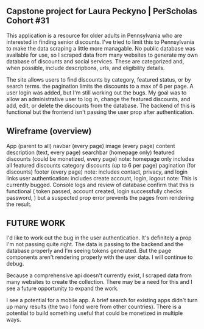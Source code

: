 
Capstone project for Laura Peckyno | PerScholas Cohort #31
----------------------------------------------------------

This application is a resource for older adults in Pennsylvania who are interested in finding senior discounts. I've tried to limit this to Pennsylvania to make the data scraping a little more managable. No public database was available for use, so I scraped data from many websites to generate my own database of discounts and social services. These are categorized and, when possible, include descriptions, urls, and eligibility details.

The site allows users to find discounts by category, featured status, or by search terms. the pagination limits the discounts to a max of 6 per page. 
A user login was added, but I'm still working out the bugs. My goal was to allow an administrative user to log in, change the featured discounts, and add, edit, or delete the discounts from the database. The backend of this is functional but the frontend isn't passing the user prop after authentication.

Wireframe (overview)
--------------------
App (parent to all)
navbar (every page)
image (every page)
content description (text, every page)
searchbar (homepage only)
featured discounts (could be monetized, every page)
   note: homepage only includes all featured discounts
category discounts (up to 6 per page)
pagination (for discounts)
footer (every page)
   note: includes contact, privacy, and login links
       user authentication: includes create account, login, logout
       note: This is currently bugged. Console logs and review of database confirm 
       that this is functional ( token passed, account created, login successfully checks password, )
       but a suspected prop error prevents the pages from rendering the result.

FUTURE WORK
------------
I'd like to work out the bug in the user authentication. It's definitely a prop I'm not passing quite right. The data is passing to the backend and the database properly and I'm seeing tokens generated. But the page components aren't rendering properly with the user data. I will continue to debug.

Because a comprehensive api doesn't currently exist, I scraped data from many websites to create the collection. There may be a need for this and I see a future opportunity to expand the work.

I see a potential for a mobile app. A brief search for existing apps didn't turn up many results (the two I fond were from other countries). There is a potential to build something useful that could be monetized in multiple ways.